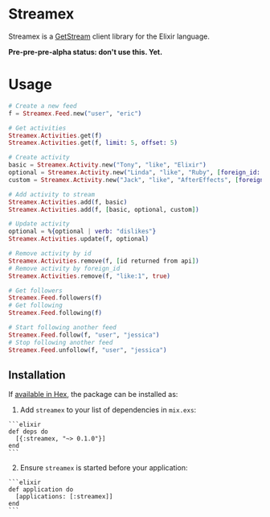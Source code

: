 # Streamex

Streamex is a [GetStream](https://getstream.io) client library for the Elixir language.

**Pre-pre-pre-alpha status: don't use this. Yet.**

# Usage

  ```elixir
  # Create a new feed
  f = Streamex.Feed.new("user", "eric")

  # Get activities
  Streamex.Activities.get(f)
  Streamex.Activities.get(f, limit: 5, offset: 5)

  # Create activity
  basic = Streamex.Activity.new("Tony", "like", "Elixir")
  optional = Streamex.Activity.new("Linda", "like", "Ruby", [foreign_id: "like:1"])
  custom = Streamex.Activity.new("Jack", "like", "AfterEffects", [foreign_id: "like:1"], %{"age" => 23})

  # Add activity to stream
  Streamex.Activities.add(f, basic)
  Streamex.Activities.add(f, [basic, optional, custom])

  # Update activity
  optional = %{optional | verb: "dislikes"}
  Streamex.Activities.update(f, optional)

  # Remove activity by id
  Streamex.Activities.remove(f, [id returned from api])
  # Remove activity by foreign_id
  Streamex.Activities.remove(f, "like:1", true)

  # Get followers
  Streamex.Feed.followers(f)
  # Get following
  Streamex.Feed.following(f)

  # Start following another feed
  Streamex.Feed.follow(f, "user", "jessica")
  # Stop following another feed
  Streamex.Feed.unfollow(f, "user", "jessica")
  ```


## Installation

If [available in Hex](https://hex.pm/docs/publish), the package can be installed as:

  1. Add `streamex` to your list of dependencies in `mix.exs`:

    ```elixir
    def deps do
      [{:streamex, "~> 0.1.0"}]
    end
    ```

  2. Ensure `streamex` is started before your application:

    ```elixir
    def application do
      [applications: [:streamex]]
    end
    ```

